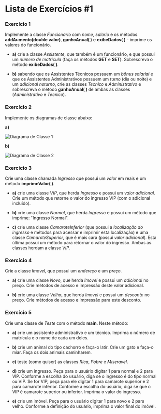 # Lista de Exercícios #1

### **Exercício 1**

Implemente a classe *Funcionario* com *nome*, *salario* e os métodos **addAumento(double valor)**, **ganhoAnual( )** e **exibeDados( )** - imprime os valores do funcionário.

- **a)** crie a classe *Assistente*, que também é um funcionário, e que possui um *número de matrícula* (faça os métodos **GET** e **SET**). Sobrescreva o método **exibeDados( )**.

- **b)** sabendo que os Assistentes Técnicos possuem um *bônus salarial* e que os Assistentes Administrativos possuem um *turno* (dia ou noite) e um *adicional noturno*, crie as classes *Tecnico* e *Administrativo* e sobrescreva o método **ganhoAnual( )** de ambas as classes (*Administrativo* e *Tecnico*).

### **Exercício 2**

Implemente os diagramas de classe abaixo:

**a)**

![Diagrama de Classe 1](/Lista%20de%20Exerc%C3%ADcios%20%231/diagrama-1.jpg "Diagrama de Classe 1")

**b)**

![Diagrama de Classe 2](/Lista%20de%20Exerc%C3%ADcios%20%231/diagrama-2.jpg "Diagrama de Classe 2")

### **Exercício 3**

Crie uma classe chamada *Ingresso* que possui um *valor* em reais e um método **imprimeValor( )**.

- **a)** crie uma classe *VIP*, que herda *Ingresso* e possui um *valor adicional*. Crie um método que retorne o valor do ingresso VIP (com o adicional incluído).

- **b)** crie uma classe *Normal*, que herda *Ingresso* e possui um método que imprime: "Ingresso Normal".

- **c)** crie uma classe *CamaroteInferior* (que possui a *localização do ingresso* e métodos para acessar e imprimir esta localização) e uma classe *CamaroteSuperior*, que é mais cara (possui *valor adicional*). Esta última possui um método para retornar o valor do ingresso. Ambas as classes herdam a classe *VIP*.

### **Exercício 4**

Crie a classe *Imovel*, que possui um *endereço* e um *preço*.

- **a)** crie uma classe *Novo*, que herda *Imovel* e possui um *adicional* no preço. Crie métodos de acesso e impressão deste valor adicional.

- **b)** crie uma classe *Velho*, que herda *Imovel* e possui um *desconto* no preço. Crie métodos de acesso e impressão para este desconto.

### **Exercício 5**

Crie uma classe de *Teste* com o método **main**. Neste método:

- **a)** crie um assistente administrativo e um técnico. Imprima o número de matrícula e o nome de cada um deles.

- **b)** crie um animal do tipo cachorro e faça-o latir. Crie um gato e faça-o miar. Faça os dois animais caminharem.

- **c)** teste (como quiser) as classes *Rica*, *Pobre* e *Miseravel*.

- **d)** crie um ingresso. Peça para o usuário digitar 1 para normal e 2 para VIP. Conforme a escolha do usuário, diga se o ingresso é do tipo normal ou VIP. Se for VIP, peça para ele digitar 1 para camarote superior e 2 para camarote inferior. Conforme a escolha do usuário, diga se que o VIP é camarote superior ou inferior. Imprima o valor do ingresso.

- **e)** crie um imóvel. Peça para o usuário digitar 1 para novo e 2 para velho. Conforme a definição do usuário, imprima o valor final do imóvel.
